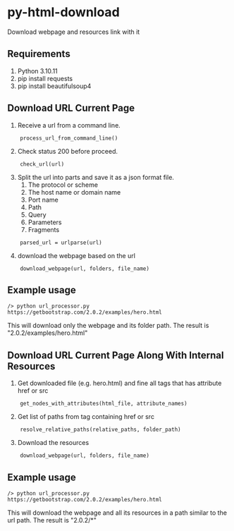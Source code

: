 # py-html-download

Download webpage and resources link with it 

## Requirements

1. Python 3.10.11
2. pip install requests
3. pip install beautifulsoup4

## Download URL Current Page

1. Receive a url from a command line.
```
    process_url_from_command_line()
```

2. Check status 200 before proceed.
```
    check_url(url)
```
3. Split the url into parts and save it as a json format file.
    1. The protocol or scheme
    2. The host name or domain name
    3. Port name
    4. Path
    5. Query
    6. Parameters
    7. Fragments
```
    parsed_url = urlparse(url)
```

4. download the webpage based on the url
```
    download_webpage(url, folders, file_name)
```
## Example usage
```
/> python url_processor.py https://getbootstrap.com/2.0.2/examples/hero.html 
```
This will download only the webpage and its folder path.
The result is "2.0.2/examples/hero.html"

## Download URL Current Page Along With Internal Resources

1. Get downloaded file (e.g. hero.html) and fine all tags that has attribute href or src
```
    get_nodes_with_attributes(html_file, attribute_names)
```

2. Get list of paths from tag containing href or src
```
    resolve_relative_paths(relative_paths, folder_path)
```

3. Download the resources
```
    download_webpage(url, folders, file_name)
```

## Example usage 
```
/> python url_processor.py https://getbootstrap.com/2.0.2/examples/hero.html
```
This will download the webpage and all its resources in a path similar to the url path.
The result is "2.0.2/*"